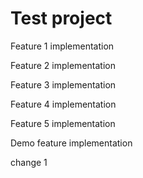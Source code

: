 # Test project

Feature 1 implementation

Feature 2 implementation

Feature 3 implementation

Feature 4 implementation

Feature 5 implementation

Demo feature implementation

change 1
